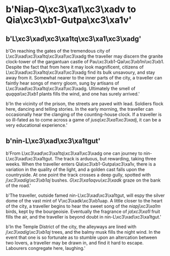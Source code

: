 # b'Niap-Q\xc3\xa1\xc3\xadv to Qia\xc3\xb1-Gutpa\xc3\xa1v'

## b'L\xc3\xad\xc3\xa1tq\xc3\xa1\xc3\xadg'
b'On reaching the gates of the tremendous city of L\xc3\xad\xc3\xa1tq\xc3\xa1\xc3\xadg the traveller may discern the granite clock-tower of the gargantuan castle of Pau\xc3\xb1-Qai\xc3\xb1ni\xc3\xb1. Despite the fact that from here it may look magnificent, citizens of L\xc3\xad\xc3\xa1tq\xc3\xa1\xc3\xadg find its bulk unsavoury, and stay away from it. Somewhat nearer to the inner parts of the city, a traveller can faintly hear songs of merry gloom, sung by artisans of L\xc3\xad\xc3\xa1tq\xc3\xa1\xc3\xadg. Ultimately the smell of *quqqai\xc3\xb1* plants fills the wind, and one has surely arrived.'

b'In the vicinity of the prison, the streets are paved with lead. Soldiers flock here, dancing and telling stories. In the early morning, the traveller can occasionally hear the clanging of the counting-house clock. If a traveller is so ill-fated as to come across a game of *jusq\xc3\xa1\xc3\xadj*, it can be a very educational experience.'

## b'nin-L\xc3\xad\xc3\xa1tgut'
b'From L\xc3\xad\xc3\xa1tq\xc3\xa1\xc3\xadg one can journey to nin-L\xc3\xad\xc3\xa1tgut. The track is arduous, but rewarding, taking three weeks. When the traveller enters Qia\xc3\xb1-Gutpa\xc3\xa1v, there is a variation in the quality of the light, and a golden cast falls upon the countryside. At one point the track crosses a deep gully, spotted with *j\xc3\xadig\xc3\xb1aj* bushes. *G\xc3\xa1aqvu\xc3\xadk* graze on the bank of the road.'

b'The traveller, outside famed nin-L\xc3\xad\xc3\xa1tgut, will espy the silver dome of the vast mint of V\xc3\xadk\xc3\xb1uap. A little closer to the heart of the city, a traveller begins to hear the sweet song of the *niapj\xc3\xa1m* birds, kept by the bourgeoisie. Eventually the fragrance of *ja\xc3\xa1l* fruit fills the air, and the traveller is beyond doubt in nin-L\xc3\xad\xc3\xa1tgut.'

b'In the Temple District of the city, the alleyways are lined with *j\xc3\xadig\xc3\xb1aj* trees, and the balmy musk fills the night wind. In the event that one is so fortunate as to stumble upon an altercation between two lovers, a traveller may be drawn in, and find it hard to escape. Labourers congregate here, laughing.'


